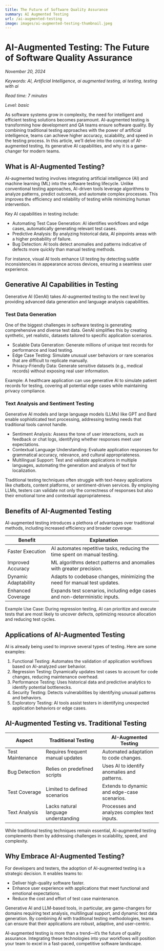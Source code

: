 ```yaml
---
title: The Future of Software Quality Assurance
summary: AI Augmented Testing
url: /ai-augmented-testing
image: images/ai-augmented-testing-thumbnail.jpeg
---
```


# AI-Augmented Testing: The Future of Software Quality Assurance

_November 20, 2024_

_Keywords: AI, Artificial Intelligence, ai augmented testing, ai testing, testing with ai_

_Read time: 7 minutes_

_Level: basic_

As software systems grow in complexity, the need for intelligent and efficient testing solutions becomes paramount. AI-augmented testing is transforming how development and QA teams ensure software quality. By combining traditional testing approaches with the power of artificial intelligence, teams can achieve higher accuracy, scalability, and speed in the testing process. In this article, we’ll delve into the concept of AI-augmented testing, its generative AI capabilities, and why it is a game-changer for modern teams.

## What is AI-Augmented Testing?

AI-augmented testing involves integrating artificial intelligence (AI) and machine learning (ML) into the software testing lifecycle. Unlike conventional testing approaches, AI-driven tools leverage algorithms to analyze patterns, predict outcomes, and automate complex processes. This improves the efficiency and reliability of testing while minimizing human intervention.

Key AI capabilities in testing include:
- Automating Test Case Generation: AI identifies workflows and edge cases, automatically generating relevant test cases.
- Predictive Analysis: By analyzing historical data, AI pinpoints areas with a higher probability of failure.
- Bug Detection: AI tools detect anomalies and patterns indicative of defects more quickly than manual testing methods.

For instance, visual AI tools enhance UI testing by detecting subtle inconsistencies in appearance across devices, ensuring a seamless user experience.

## Generative AI Capabilities in Testing

Generative AI (GenAI) takes AI-augmented testing to the next level by providing advanced data generation and language analysis capabilities.

### Test Data Generation

One of the biggest challenges in software testing is generating comprehensive and diverse test data. GenAI simplifies this by creating synthetic, yet realistic, datasets tailored to specific application scenarios.

- Scalable Data Generation: Generate millions of unique test records for performance and load testing.
- Edge Case Testing: Simulate unusual user behaviors or rare scenarios that are difficult to replicate manually.
- Privacy-Friendly Data: Generate sensitive datasets (e.g., medical records) without exposing real user information.

Example: A healthcare application can use generative AI to simulate patient records for testing, covering all potential edge cases while maintaining privacy compliance.

### Text Analysis and Sentiment Testing

Generative AI models and large language models (LLMs) like GPT and Bard enable sophisticated text processing, addressing testing needs that traditional tools cannot handle.

- Sentiment Analysis: Assess the tone of user interactions, such as feedback or chat logs, identifying whether responses meet user expectations.
- Contextual Language Understanding: Evaluate application responses for grammatical accuracy, relevance, and cultural appropriateness.
- Multilingual Support: Test and validate applications in multiple languages, automating the generation and analysis of text for localization.

Traditional testing techniques often struggle with text-heavy applications like chatbots, content platforms, or sentiment-driven services. By employing LLMs, testers can validate not only the correctness of responses but also their emotional tone and contextual appropriateness.

## Benefits of AI-Augmented Testing

AI-augmented testing introduces a plethora of advantages over traditional methods, including increased efficiency and broader coverage.

| Benefit               | Explanation |
| --------              | -------     |
| Faster Execution | AI automates repetitive tasks, reducing the time spent on manual testing. |
| Improved Accuracy | ML algorithms detect patterns and anomalies with greater precision.|
| Dynamic Adaptability | Adapts to codebase changes, minimizing the need for manual test updates. |
| Enhanced Coverage | Expands test scenarios, including edge cases and non-deterministic inputs.|

Example Use Case: During regression testing, AI can prioritize and execute tests that are most likely to uncover defects, optimizing resource allocation and reducing test cycles.

## Applications of AI-Augmented Testing

AI is already being used to improve several types of testing. Here are some examples:

1.	Functional Testing: Automates the validation of application workflows based on AI-analyzed user behavior.
2.	Regression Testing: Dynamically updates test cases to account for code changes, reducing maintenance overhead.
3.	Performance Testing: Uses historical data and predictive analytics to identify potential bottlenecks.
4.	Security Testing: Detects vulnerabilities by identifying unusual patterns and behaviors.
5.	Exploratory Testing: AI tools assist testers in identifying unexpected application behaviors or edge cases.

## AI-Augmented Testing vs. Traditional Testing

| Aspect               | Traditional Testing | AI-Augmented Testing |
| --------              | -------     | -------  |
| Test Maintenance | Requires frequent manual updates | Automated adaptation to code changes. |
| Bug Detection | Relies on predefined scripts | Uses AI to identify anomalies and patterns. |
| Test Coverage | Limited to defined scenarios | Extends to dynamic and edge-case scenarios. |
| Text Analysis | Lacks natural language understanding | Processes and analyzes complex text inputs.|

While traditional testing techniques remain essential, AI-augmented testing complements them by addressing challenges in scalability, speed, and complexity.

## Why Embrace AI-Augmented Testing?

For developers and testers, the adoption of AI-augmented testing is a strategic decision. It enables teams to:

- Deliver high-quality software faster.
- Enhance user experience with applications that meet functional and emotional expectations.
- Reduce the cost and effort of test case maintenance.

Generative AI and LLM-based tools, in particular, are game-changers for domains requiring text analysis, multilingual support, and dynamic test data generation. By combining AI with traditional testing methodologies, teams can ensure that their applications are robust, adaptive, and user-centric.

AI-augmented testing is more than a trend—it’s the future of quality assurance. Integrating these technologies into your workflows will position your team to excel in a fast-paced, competitive software landscape.
